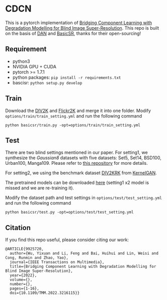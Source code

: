 # CDCN
This is a pytorch implementation of [Bridging Component Learning with Degradation Modelling for Blind Image Super-Resolution](https://ieeexplore.ieee.org/abstract/document/9925720).
This repo is built on the basis of [DAN](https://github.com/greatlog/DAN) and [BasicSR](https://github.com/XPixelGroup/BasicSR), thanks for their open-sourcing!
## Requirement
+ python3
+ NVIDIA GPU + CUDA
+ pytorch >= 1.7.1
+ python packages: ``` pip install -r requirements.txt ```
+ bascisr: ``` python setup.py develop ```
## Train
Download the [DIV2K](https://data.vision.ee.ethz.ch/cvl/DIV2K/) and [Flickr2K](http://cv.snu.ac.kr/research/EDSR/Flickr2K.tar) and merge it into one folder. Modify `options/train/train_setting.yml` and run the following command
```
python basicsr/train.py -opt=options/train/train_setting.yml
```
## Test
There are two blind settings mentioned in our paper. For setting1, we synthesize the *Gaussian8* datasets with five datasets: Set5, Set14, BSD100, Urban100, Manga109. Please refer to [this repository](https://github.com/Arcananana/DSSR) for more details.

For setting2, we using the benchmark dataset [DIV2KRK](http://www.wisdom.weizmann.ac.il/~vision/kernelgan/DIV2KRK_public.zip) from [KernelGAN](https://github.com/sefibk/KernelGAN).

The pretrained models can be downloaded [here](https://pan.baidu.com/s/1K2Qi4ejzQPnLC7m5_8UlsQ?pwd=cdcn) (setting1 x2 model is missed and we are re-training it).

Modify the dataset path and test settings in `options/test/test_setting.yml` and run the following command
```
python basicsr/test.py -opt=options/test/test_setting.yml
```
## Citation
If you find this repo useful, please consider citing our work:
```
@ARTICLE{9925720,
  author={Wu, Yixuan and Li, Feng and Bai, Huihui and Lin, Weisi and Cong, Runmin and Zhao, Yao},
  journal={IEEE Transactions on Multimedia}, 
  title={Bridging Component Learning with Degradation Modelling for Blind Image Super-Resolution}, 
  year={2022},
  volume={},
  number={},
  pages={1-16},
  doi={10.1109/TMM.2022.3216115}}
```
